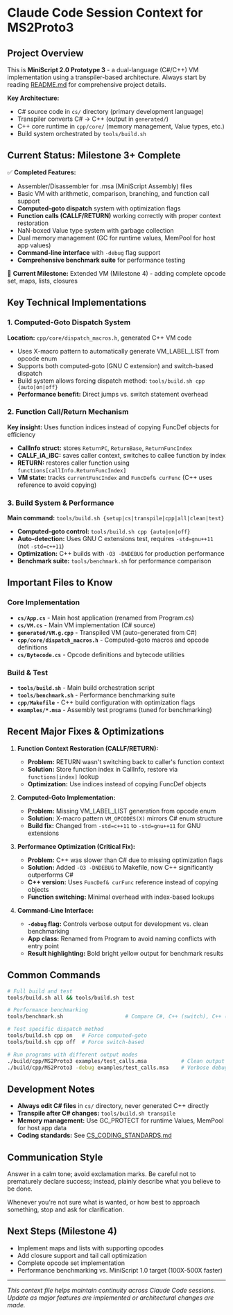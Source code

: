# Claude Code Session Context for MS2Proto3

## Project Overview
This is **MiniScript 2.0 Prototype 3** - a dual-language (C#/C++) VM implementation using a transpiler-based architecture. Always start by reading [README.md](README.md) for comprehensive project details.

**Key Architecture:**
- C# source code in `cs/` directory (primary development language)
- Transpiler converts C# → C++ (output in `generated/`)
- C++ core runtime in `cpp/core/` (memory management, Value types, etc.)
- Build system orchestrated by `tools/build.sh`

## Current Status: Milestone 3+ Complete
✅ **Completed Features:**
- Assembler/Disassembler for .msa (MiniScript Assembly) files
- Basic VM with arithmetic, comparison, branching, and function call support
- **Computed-goto dispatch** system with optimization flags
- **Function calls (CALLF/RETURN)** working correctly with proper context restoration
- NaN-boxed Value type system with garbage collection
- Dual memory management (GC for runtime values, MemPool for host app values)
- **Command-line interface** with `-debug` flag support
- **Comprehensive benchmark suite** for performance testing

🎯 **Current Milestone:** Extended VM (Milestone 4) - adding complete opcode set, maps, lists, closures

## Key Technical Implementations

### 1. Computed-Goto Dispatch System
**Location:** `cpp/core/dispatch_macros.h`, generated C++ VM code
- Uses X-macro pattern to automatically generate VM_LABEL_LIST from opcode enum
- Supports both computed-goto (GNU C extension) and switch-based dispatch
- Build system allows forcing dispatch method: `tools/build.sh cpp {auto|on|off}`
- **Performance benefit:** Direct jumps vs. switch statement overhead

### 2. Function Call/Return Mechanism
**Key insight:** Uses function indices instead of copying FuncDef objects for efficiency
- **CallInfo struct:** stores `ReturnPC`, `ReturnBase`, `ReturnFuncIndex` 
- **CALLF_iA_iBC:** saves caller context, switches to callee function by index
- **RETURN:** restores caller function using `functions[callInfo.ReturnFuncIndex]`
- **VM state:** tracks `currentFuncIndex` and `FuncDef& curFunc` (C++ uses reference to avoid copying)

### 3. Build System & Performance
**Main command:** `tools/build.sh {setup|cs|transpile|cpp|all|clean|test}`
- **Computed-goto control:** `tools/build.sh cpp {auto|on|off}` 
- **Auto-detection:** Uses GNU C extensions test, requires `-std=gnu++11` (not `-std=c++11`)
- **Optimization:** C++ builds with `-O3 -DNDEBUG` for production performance
- **Benchmark suite:** `tools/benchmark.sh` for performance comparison

## Important Files to Know

### Core Implementation
- **`cs/App.cs`** - Main host application (renamed from Program.cs)
- **`cs/VM.cs`** - Main VM implementation (C# source)
- **`generated/VM.g.cpp`** - Transpiled VM (auto-generated from C#)
- **`cpp/core/dispatch_macros.h`** - Computed-goto macros and opcode definitions
- **`cs/Bytecode.cs`** - Opcode definitions and bytecode utilities

### Build & Test
- **`tools/build.sh`** - Main build orchestration script
- **`tools/benchmark.sh`** - Performance benchmarking suite
- **`cpp/Makefile`** - C++ build configuration with optimization flags
- **`examples/*.msa`** - Assembly test programs (tuned for benchmarking)

## Recent Major Fixes & Optimizations

1. **Function Context Restoration (CALLF/RETURN):**
   - **Problem:** RETURN wasn't switching back to caller's function context
   - **Solution:** Store function index in CallInfo, restore via `functions[index]` lookup
   - **Optimization:** Use indices instead of copying FuncDef objects

2. **Computed-Goto Implementation:**
   - **Problem:** Missing VM_LABEL_LIST generation from opcode enum
   - **Solution:** X-macro pattern `VM_OPCODES(X)` mirrors C# enum structure
   - **Build fix:** Changed from `-std=c++11` to `-std=gnu++11` for GNU extensions

3. **Performance Optimization (Critical Fix):**
   - **Problem:** C++ was slower than C# due to missing optimization flags
   - **Solution:** Added `-O3 -DNDEBUG` to Makefile, now C++ significantly outperforms C#
   - **C++ version:** Uses `FuncDef& curFunc` reference instead of copying objects
   - **Function switching:** Minimal overhead with index-based lookups

4. **Command-Line Interface:**
   - **`-debug` flag:** Controls verbose output for development vs. clean benchmarking
   - **App class:** Renamed from Program to avoid naming conflicts with entry point
   - **Result highlighting:** Bold bright yellow output for benchmark results

## Common Commands

```bash
# Full build and test
tools/build.sh all && tools/build.sh test

# Performance benchmarking
tools/benchmark.sh                    # Compare C#, C++ (switch), C++ (goto)

# Test specific dispatch method
tools/build.sh cpp on   # Force computed-goto
tools/build.sh cpp off  # Force switch-based

# Run programs with different output modes
./build/cpp/MS2Proto3 examples/test_calls.msa           # Clean output
./build/cpp/MS2Proto3 -debug examples/test_calls.msa    # Verbose debug output
```

## Development Notes

- **Always edit C# files** in `cs/` directory, never generated C++ directly
- **Transpile after C# changes:** `tools/build.sh transpile`
- **Memory management:** Use GC_PROTECT for runtime Values, MemPool for host app data
- **Coding standards:** See [CS_CODING_STANDARDS.md](CS_CODING_STANDARDS.md)

## Communication Style

Answer in a calm tone; avoid exclamation marks.  Be careful not to prematurely declare success; instead, plainly describe what you believe to be done.

Whenever you're not sure what is wanted, or how best to approach something, stop and ask for clarification.

## Next Steps (Milestone 4)
- Implement maps and lists with supporting opcodes
- Add closure support and tail call optimization  
- Complete opcode set implementation
- Performance benchmarking vs. MiniScript 1.0 target (100X-500X faster)

---
*This context file helps maintain continuity across Claude Code sessions. Update as major features are implemented or architectural changes are made.*
